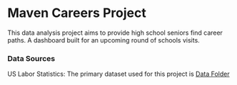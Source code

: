# Maven Careers Project

This data analysis project aims to provide high school seniors find career paths.
A dashboard built for an upcoming round of schools visits.

### Data Sources

US Labor Statistics: The primary dataset used for this project is [Data Folder](US_Labor_Statistics.xlsx)
